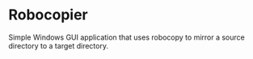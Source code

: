 # Robocopier

Simple Windows GUI application that uses robocopy to mirror a source directory to a target directory.